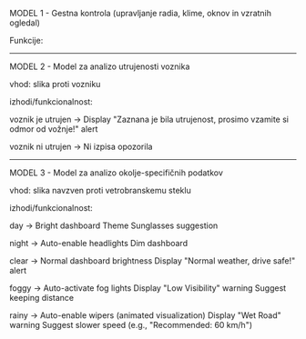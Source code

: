 MODEL 1 - Gestna kontrola (upravljanje radia, klime, oknov in vzratnih ogledal)

Funkcije:

----------------------------------------------------------------------------------------------------------

MODEL 2 - Model za analizo utrujenosti voznika

vhod: slika proti vozniku

izhodi/funkcionalnost:

voznik je utrujen ->    Display "Zaznana je bila utrujenost, prosimo vzamite si odmor od vožnje!" alert

voznik ni utrujen ->    Ni izpisa opozorila

----------------------------------------------------------------------------------------------------------

MODEL 3 - Model za analizo okolje-specifičnih podatkov

vhod: slika navzven proti vetrobranskemu steklu

izhodi/funkcionalnost:

day ->      Bright dashboard Theme
            Sunglasses suggestion

night ->    Auto-enable headlights
            Dim dashboard

clear ->    Normal dashboard brightness
            Display "Normal weather, drive safe!" alert

foggy ->    Auto-activate fog lights
            Display "Low Visibility" warning
            Suggest keeping distance

rainy ->    Auto-enable wipers (animated visualization)
            Display "Wet Road" warning
            Suggest slower speed (e.g., "Recommended: 60 km/h")
